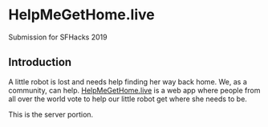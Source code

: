 # HelpMeGetHome.live
Submission for SFHacks 2019

## Introduction
A little robot is lost and needs help finding her way back home. We, as a community, can help. [HelpMeGetHome.live](helpmegethome.live) is a web app where people from all over the world vote to help our little robot get where she needs to be.

This is the server portion.
